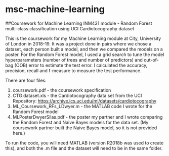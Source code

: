 # msc-machine-learning
##Coursework for Machine Learning INM431 module - Random Forest multi-class classification using UCI Cardiotocography dataset

This is the coursework for my Machine Learning module at City, University of London in 2018-19. It was a project done in pairs where we chose a dataset, each person built a model, and then we compared the models on a poster. For the Random Forest model, I used a grid search to tune the model hyperparameters (number of trees and number of predictors) and out-of-bag (OOB) error to estimate the test error. I calculated the accuracy, precision, recall and f-measure to measure the test performance.

There are four files:
  1) coursework.pdf - the coursework specification
  2) CTG dataset.xls - the Cardiotocography data set from the UCI Repository: https://archive.ics.uci.edu/ml/datasets/cardiotocography 
  3) ML_Coursework_RFs_LDwyer.m - the MATLAB code I wrote for the Random Forest model
  4) MLPosterDwyerSilas.pdf - the poster my partner and I wrote comparing the Random Forest and Naive Bayes models for the data set. (My coursework partner built the Naive Bayes model, so it is not provided here.)
  
To run the code, you will need MATLAB (version R2018b was used to create this), and both the .m file and the dataset will need to be in the same folder.
